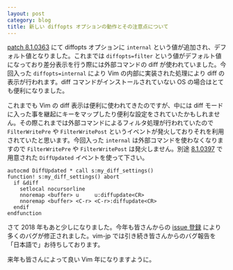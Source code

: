 ```yaml
---
layout: post
category: blog
title: 新しい diffopts オプションの動作とその注意点について
---
```

[patch 8.1.0363](https://github.com/vim/vim/commit/c93262b2e3fb043c685bd4014a35a29111dea484) にて diffopts オプションに `internal` という値が追加され、デフォルト値となりました。これまでは `diffopts=filter` という値がデフォルト値になっており差分表示を行う際には外部コマンドの diff が使われていました。今回入った `diffopts=internal` により Vim の内部に実装された処理により diff の表示が行われます。diff コマンドがインストールされていない OS の場合はとても便利になりました。

これまでも Vim の diff 表示は便利に使われてきたのですが、中には diff モードに入った事を継起にキーをマップしたり便利な設定をされていたかもしれません。その際これまでは外部コマンドによるフィルタ処理が行われていたので `FilterWritePre` や `FilterWritePost` というイベントが発火しておりそれを利用されていたと思います。今回入った `internal` は外部コマンドを使わなくなりますので `FilterWritePre` や `FilterWritePost` は発火しません。別途 [8.1.0397](https://github.com/vim/vim/commit/e8fa05b5bc2d6d76bf5af50176a63655d00d1110) で用意された `DiffUpdated` イベントを使って下さい。

```vim
autocmd DiffUpdated * call s:my_diff_settings()
function! s:my_diff_settings() abort
  if &diff
    setlocal nocursorline
    nnoremap <buffer> u     u:diffupdate<CR>
    nnoremap <buffer> <C-r> <C-r>:diffupdate<CR>
  endif
endfunction
```

さて 2018 年もあと少しになりました。今年も皆さんからの [issue 登録](https://github.com/vim-jp/issues) により多くのバグが修正されました。vim-jp では引き続き皆さんからのバグ報告を「日本語で」お待ちしております。

来年も皆さんによって良い Vim 年になりますように。 
